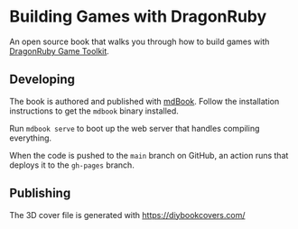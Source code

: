 # Building Games with DragonRuby

An open source book that walks you through how to build games with [DragonRuby Game Toolkit](https://dragonruby.org/toolkit/game).

## Developing

The book is authored and published with [mdBook](https://rust-lang.github.io/mdBook/guide/installation.html). Follow the installation instructions to get the `mdbook` binary installed.

Run `mdbook serve` to boot up the web server that handles compiling everything.

When the code is pushed to the `main` branch on GitHub, an action runs that deploys it to the `gh-pages` branch.

## Publishing

The 3D cover file is generated with https://diybookcovers.com/
